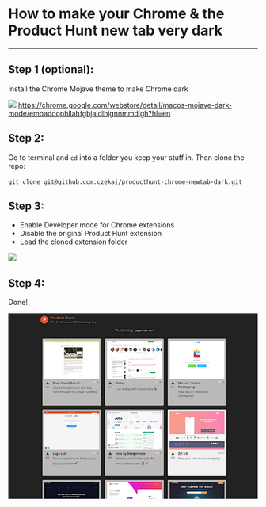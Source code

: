 # How to make your Chrome & the Product Hunt new tab **very dark**
---

## Step 1 (optional):

Install the Chrome Mojave theme to make Chrome dark


![](https://lh3.googleusercontent.com/-USs_B_o1rMDjoFiDLJEnE5su-o8xLQKcey0bTwuYGza3i8dmbg0wlMYrtj7RORBafpmYR276T4=w640-h400-e365)
https://chrome.google.com/webstore/detail/macos-mojave-dark-mode/emoadoophllahfgbjaidlhjgnnmmdigh?hl=en

## Step 2:

Go to terminal and `cd` into a folder you keep your stuff in. Then clone the repo: 

`git clone git@github.com:czekaj/producthunt-chrome-newtab-dark.git`

## Step 3:

* Enable Developer mode for Chrome extensions
* Disable the original Product Hunt extension 
* Load the cloned extension folder

![](https://developer.chrome.com/static/images/get_started/load_extension.png)

## Step 4:

Done!

![](DEMO.png)
